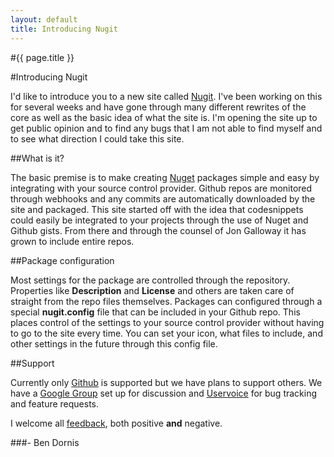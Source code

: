 ```yaml
---
layout: default
title: Introducing Nugit
---
```

#{{ page.title }}

#Introducing Nugit

I'd like to introduce you to a new site called <a href="http://nugit.org">Nugit</a>. I've been working on this for several weeks and have gone through many different rewrites of the core as well as the basic idea of what the site is. I'm opening the site up to get public opinion and to find any bugs that I am not able to find myself and to see what direction I could take this site.

##What is it?

The basic premise is to make creating <a href="http://nuget.org">Nuget</a> packages simple and easy by integrating with your source control provider. Github repos are monitored through webhooks and any commits are automatically downloaded by the site and packaged. This site started off with the idea that codesnippets could easily be integrated to your projects through the use of Nuget and Github gists. From there and through the counsel of Jon Galloway it has grown to include entire repos.

##Package configuration

Most settings for the package are controlled through the repository. Properties like <strong>Description</strong> and <strong>License</strong> and others are taken care of straight from the repo files themselves. Packages can configured through a special <strong>nugit.config</strong> file that can be included in your Github repo. This places control of the settings to your source control provider without having to go to the site every time. You can set your icon, what files to include, and other settings in the future through this config file.

##Support

Currently only <a href="https://github.com">Github</a> is supported but we have plans to support others. We have a <a href="http://groups.google.com/group/nugit">Google Group</a> set up for discussion and <a href="http://nugit.uservoice.com">Uservoice</a> for bug tracking and feature requests. 

I welcome all <a href="http://groups.google.com/group/nugit">feedback</a>, both positive <strong>and</strong> negative.

###- Ben Dornis
